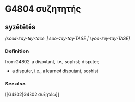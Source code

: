 # G4804 συζητητής

## syzētētḗs

_(sood-zay-tay-tace' | soo-zay-tay-TASE | syoo-zay-tay-TASE)_

### Definition

from G4802; a disputant, i.e., sophist; disputer; 

- a disputer, i.e., a learned disputant, sophist

### See also

[[G4802|G4802 συζητέω]]
